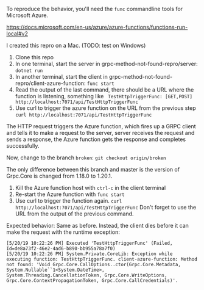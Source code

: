 To reproduce the behavior, you'll need the `func` commandline tools for Microsoft Azure. 

https://docs.microsoft.com/en-us/azure/azure-functions/functions-run-local#v2

I created this repro on a Mac. (TODO: test on Windows)

1. Clone this repo
2. In one terminal, start the server in grpc-method-not-found-repro/server: `dotnet run`
3. In another terminal, start the client in grpc-method-not-found-repro/client-azure-function: `func start`
4. Read the output of the last command, there should be a URL where the function is listening, something like `	TestHttpTriggerFunc: [GET,POST] http://localhost:7071/api/TestHttpTriggerFunc`
5. Use curl to trigger the azure function on the URL from the previous step `curl http://localhost:7071/api/TestHttpTriggerFunc`

The HTTP request triggers the Azure function, which fires up a GRPC client and tells it to make a request to the server, server receives the request and sends a response, the Azure function gets the response and completes successfully.

Now, change to the branch `broken`: `git checkout origin/broken`

The only difference between this branch and master is the version of Grpc.Core is changed from 1.18.0 to 1.20.1.

1. Kill the Azure function host with `ctrl-c` in the client terminal
2. Re-start the Azure function with `func start`
3. Use curl to trigger the function again. `curl http://localhost:7071/api/TestHttpTriggerFunc` Don't forget to use the URL from the output of the previous command.

Expected behavior: Same as before. Instead, the client dies before it can make the request with the runtime exception:

```
[5/20/19 10:22:26 PM] Executed 'TestHttpTriggerFunc' (Failed, Id=de8a73f2-46e2-4ad6-b890-bb955a78a7f0)
[5/20/19 10:22:26 PM] System.Private.CoreLib: Exception while executing function: TestHttpTriggerFunc. client-azure-function: Method not found: 'Void Grpc.Core.CallOptions..ctor(Grpc.Core.Metadata, System.Nullable``1<System.DateTime>, System.Threading.CancellationToken, Grpc.Core.WriteOptions, Grpc.Core.ContextPropagationToken, Grpc.Core.CallCredentials)'.
```
